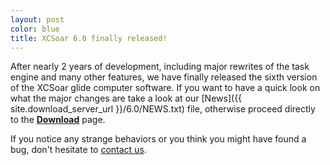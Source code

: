 ```yaml
---
layout: post
color: blue
title: XCSoar 6.0 finally released!
---
```

After nearly 2 years of development, including major rewrites of the task engine and many other features,
we have finally released the sixth version of the XCSoar glide computer software. If you want to have a quick look on
what the major changes are take a look at our
[News]({{ site.download_server_url }}/6.0/NEWS.txt)
file, otherwise proceed directly to the
[**Download**](/download/) page.

If you notice any strange behaviors or you think you might have found
a bug, don't hesitate to [contact us](/contact/).
